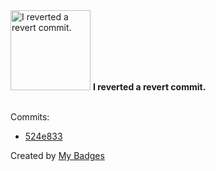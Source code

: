 <img src="https://github.com/my-badges/my-badges/blob/master/src/all-badges/revert-revert-commit/revert-revert-commit.png?raw=true" alt="I reverted a revert commit." title="I reverted a revert commit." width="128">
<strong>I reverted a revert commit.</strong>
<br><br>

Commits:

- <a href="https://github.com/qoomon/sandbox/commit/524e8335903c674cbbdad83cc6d240531bcbadf8">524e833</a>


Created by <a href="https://github.com/my-badges/my-badges">My Badges</a>